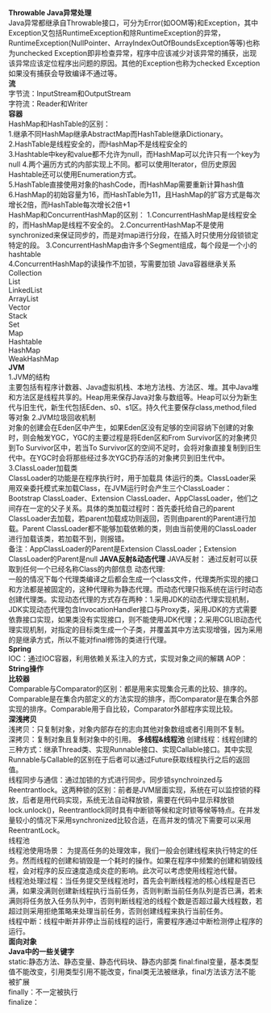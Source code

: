 **Throwable Java异常处理**  
Java异常都继承自Throwable接口，可分为Error(如OOM等)和Exception，其中Exception又包括RuntimeException和除RuntimeException的异常，RuntimeException(NullPointer、ArrayIndexOutOfBoundsException等等)也称为unchecked Exception即非检查异常，程序中应该减少对该异常的捕获，出现该异常应该定位程序出问题的原因。其他的Exception也称为checked Exception如果没有捕获会导致编译不通过等。  
**流**  
字节流：InputStream和OutputStream  
字符流：Reader和Writer  
**容器**  
HashMap和HashTable的区别：  
1.继承不同HashMap继承AbstractMap而HashTable继承Dictionary。
2.HashTable是线程安全的，而HashMap不是线程安全的  
3.Hashtable中key和value都不允许为null，而HashMap可以允许只有一个key为null
4.两个遍历方式的内部实现上不同。都可以使用Iterator，但历史原因Hashtable还可以使用Enumeration方式。  
5.HashTable直接使用对象的hashCode，而HashMap需要重新计算hash值  
6.HashMap的初始容量为16，而HashTable为11，且HashMap的扩容方式是每次增长2倍，而HashTable每次增长2倍+1  
HashMap和ConcurrentHashMap的区别：
1.ConcurrentHashMap是线程安全的，而HashMap是线程不安全的。
2.ConcurrentHashMap不是使用synchronized来保证同步的，而是对map进行分段，在插入时只使用分段锁锁定特定的段。
3.ConcurrentHashMap由许多个Segment组成，每个段是一个小的hashtable  
4.ConcurrentHashMap的读操作不加锁，写需要加锁
Java容器继承关系  
Collection  
List  
 LinkedList  
 ArrayList  
 Vector  
  Stack  
Set  
Map  
 Hashtable  
 HashMap  
 WeakHashMap  
**JVM**   
1.JVM的结构   
主要包括有程序计数器、Java虚拟机栈、本地方法栈、方法区、堆。其中Java堆和方法区是线程共享的。Heap用来保存Java对象与数组等。Heap可以分为新生代与旧生代，新生代包括Eden、s0、s1区。持久代主要保存class,method,filed等对象
2.JVM垃圾回收机制  
对象的创建会在Eden区中产生，如果Eden区没有足够的空间容纳下创建的对象时，则会触发YGC，YGC的主要过程是将Eden区和From Survivor区的对象拷贝到To Survivor区中，若当To Survivor区的空间不足时，会将对象直接复制到旧生代中。在YGC时会将那些经过多次YGC扔存活的对象拷贝到旧生代中。
3.ClassLoader加载类  
ClassLoader的功能是在程序执行时，用于加载具
体运行的类。ClassLoader采用双亲委托模式来加载Class，在JVM运行时会产生三个ClassLoader：Bootstrap ClassLoader、Extension ClassLoader、AppClassLoader，他们之间存在一定的父子关系。具体的类加载过程时：首先委托给自己的parent ClassLoader去加载，若parent加载成功则返回，否则由parent的Parent进行加载。Parent ClassLoader都不能够加载依赖的类，则由当前使用的ClassLoader进行加载该类，若加载不到，则报错。  
备注：AppClassLoader的Parent是Extension ClassLoader；Extension ClassLoader的Parent是null
**JAVA反射&动态代理** 
JAVA反射：
通过反射可以获取到任何一个已经名称Class的内部信息
动态代理:  
一般的情况下每个代理类编译之后都会生成一个class文件，代理类所实现的接口和方法都是被固定的，这种代理称为静态代理。而动态代理只指系统在运行时动态创建代理类。实现动态代理的方式存在两种：1.采用JDK的动态代理实现机制，JDK实现动态代理包含InvocationHandler接口与Proxy类，采用JDK的方式需要依靠接口实现，如果类没有实现接口，则不能使用JDK代理；2.采用CGLIB动态代理实现机制，对指定的目标类生成一个子类，并覆盖其中方法实现增强，因为采用的是继承方式，所以不能对final修饰的类进行代理。  
**Spring**  
IOC：通过IOC容器，利用依赖关系注入的方式，实现对象之间的解耦
AOP：  
**String操作**  
**比较器**  
Comparable与Comparator的区别：都是用来实现集合元素的比较、排序的。Comparable是在集合内部定义的方法实现的排序，而Comparator是在集合外部实现的排序。Comparable用于自比较，Comparator外部程序实现比较。  
**深浅拷贝**  
浅拷贝：只复制对象，对象内部存在的志向其他对象数组或者引用则不复制。  
深拷贝：复制对象且复制对象中的引用。
**多线程&线程池**
创建线程：线程创建的三种方式：继承Thread类、实现Runnable接口、实现Callable接口。其中实现Runnable与Callable的区别在于后者可以通过Future获取线程执行之后的返回值。  
线程同步与通信：通过加锁的方式进行同步。同步锁synchroinzed与Reentrantlock。这两种锁的区别：前者是JVM层面实现，系统在可以监控锁的释放，后者是用代码实现，系统无法自动释放锁，需要在代码中显示释放锁lock.unlock()，Reentrantlock同时具有中断锁等候和定时锁等候等特点。在并发量较小的情况下采用synchronized比较合适，在高并发的情况下需要可以采用ReentrantLock。  
线程池  
线程池使用场景：  为提高任务的处理效率，我们一般会创建线程来执行特定的任务。然而线程的创建和销毁是一个耗时的操作。如果在程序中频繁的创建和销毁线程，会对程序的反应速度造成炎症的影响。此次可以考虑使用线程池代替。  
线程池处理过程：当任务提交至线程池时，首先会判断线程池的核心线程是否已满，如果没满则创建新线程执行当前任务，否则判断当前任务队列是否已满，若未满则将任务放入任务队列中，否则判断线程池的线程个数是否超过最大线程数，若超过则采用拒绝策略来处理当前任务，否则创建线程来执行当前任务。  
线程中断：线程中断并非停止当前线程的运行，需要程序通过中断检测停止程序的运行。  
**面向对象**  
**Java中的一些关键字**  
static:静态方法、静态变量、静态代码块、静态内部类
final:final变量，基本类型值不能改变，引用类型引用不能改变，final类无法被继承，final方法该方法不能被扩展   
finally：不一定被执行  
finalize：
  
